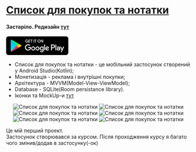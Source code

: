# [Список для покупок та нотатки](https://play.google.com/store/apps/details?id=com.deskree.shoppinglist)
#### Застаріло. Редизайн [тут](https://github.com/Pro100DeSkree/ShoppingList)

<p align="left">  
    <a href="https://play.google.com/store/apps/details?id=com.deskree.shoppinglist">
        <img src="https://github.com/Pro100DeSkree/pro100deskree/blob/main/img/google_play.svg" width="170" > 
    </a>
</p>


* Список для покупок та нотатки - це мобільний застосунок створений у Android Studio(Kotlin);
* Монетизація - реклама і внутрішні покупки;
* Архітектура - MVVM(Model-View-ViewModel);
* Database - SQLite(Room persistance library).
* Іконки та MockUp-и [тут](https://www.figma.com/file/fuZL9dSefOmaLhxowA8wZC/Icon-Shopping-List?node-id=0%3A1&t=JoCfrPpNrWxCHq7K-1)

<p align="center">
    <img src="https://play-lh.googleusercontent.com/BdO6CaMbu4NKNUexroRXximZrwtXKKDWyjhji7_jtKmyhUPEQ56yMtGjwflsQ_pZKQ=w2560-h1440" width="130" title="Список для покупок та нотатки">
    <img src="https://play-lh.googleusercontent.com/5g2CuoxKmoBGXcxBoBX7cVToupEQB_vjCO_yv-clNsaXzOqfKDPBCzMeYhz0ySAzco8u=w2560-h1440" width="130" title="Список для покупок та нотатки">
    <img src="https://play-lh.googleusercontent.com/W4MZFn7KRylzNPC2cbF6qPj2wF7FuZx7PvaNCimzgHvGkmvgBJpeqxpX7kYfdcL5b5s=w2560-h1440" width="130" title="Список для покупок та нотатки">
    <img src="https://play-lh.googleusercontent.com/13IaHn0t3ZwJVc81bXWRvK-PLjScgc_nzTQQfqMZpNbiaaVrrQVk2rNyhZl9Hr7kGw=w2560-h1440" width="130" title="Список для покупок та нотатки">
    <img src="https://play-lh.googleusercontent.com/re7q5UbZ3fht-xtedwIgppyBYl6kW1hUuDNs7RR3cln2K-7cX6LUZ6zpvPhLfgMByRqA=w2560-h1440" width="130" title="Список для покупок та нотатки">
    <img src="https://play-lh.googleusercontent.com/WEdZERdu2QHU6b17dlpZAQ7VkwDIrl0eY199KcxTE1qbiyD1IHJAfahLHUKuSROeAR0=w2560-h1440" width="130" title="Список для покупок та нотатки" >
</p>

Це мій перший проект.<br>Застосунок створювався за курсом. Після проходження курсу я багато чого змінив/додав в застосунку(-ок)

